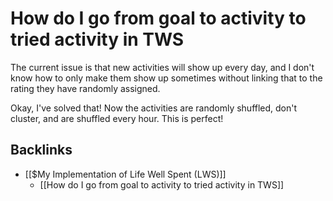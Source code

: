 # How do I go from goal to activity to tried activity in TWS
The current issue is that new activities will show up every day, and I don't know how to only make them show up sometimes without linking that to the rating they have randomly assigned.

Okay, I've solved that! Now the activities are randomly shuffled, don't cluster, and are shuffled every hour. This is perfect!

## Backlinks
* [[$My Implementation of Life Well Spent (LWS)]]
	* [[How do I go from goal to activity to tried activity in TWS]]

<!-- #p1 -->

<!-- {BearID:5B506FF7-E3BE-4FE7-BDC2-B963AE054446-41559-000054A8C5897F46} -->
